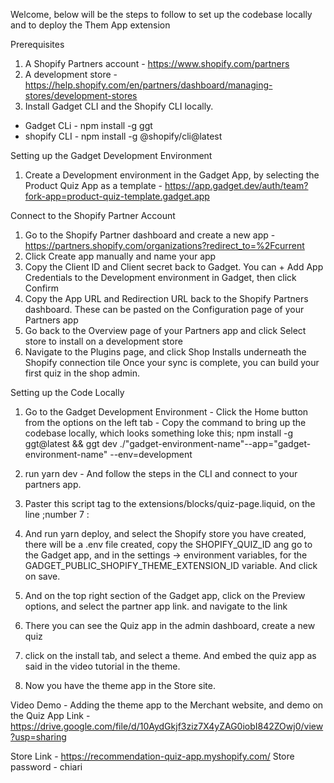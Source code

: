 Welcome, below will be the steps to follow to set up the codebase locally and to deploy the Them App extension


Prerequisites

1) A Shopify Partners account - https://www.shopify.com/partners
2) A development store - https://help.shopify.com/en/partners/dashboard/managing-stores/development-stores
3) Install Gadget CLI and the Shopify CLI locally. 
- Gadget CLi - npm install -g ggt
- shopify CLI - npm install -g @shopify/cli@latest


Setting up the Gadget Development Environment

1) Create a Development environment in the Gadget App, by selecting the Product Quiz App as a template - https://app.gadget.dev/auth/team?fork-app=product-quiz-template.gadget.app

Connect to the Shopify Partner Account
1) Go to the Shopify Partner dashboard and create a new app - https://partners.shopify.com/organizations?redirect_to=%2Fcurrent
2) Click Create app manually and name your app
3) Copy the Client ID and Client secret back to Gadget. You can + Add App Credentials to the Development environment in Gadget, then click Confirm 
4) Copy the App URL and Redirection URL back to the Shopify Partners dashboard. These can be pasted on the Configuration page of your Partners app
5) Go back to the Overview page of your Partners app and click Select store to install on a development store
6) Navigate to the Plugins page, and click Shop Installs underneath the Shopify connection tile
Once your sync is complete, you can build your first quiz in the shop admin.

Setting up the Code Locally
1) Go to the Gadget Development Environment - Click the Home button from the options on the left tab - Copy the command to bring up the codebase locally, which looks something loke this; 
npm install -g ggt@latest && ggt dev ./"gadget-environment-name"--app="gadget-environment-name" --env=development

2) run yarn dev - And follow the steps in the CLI and connect to your partners app.
3) Paster this script tag to the extensions/blocks/quiz-page.liquid, on the line ;number 7 : <script src="https://{gadget-app-name}.gadget.app/api/client/web.min.js" defer="defer"></script> 
4) And run yarn deploy, and select the Shopify store you have created, there will be a .env file created, copy the SHOPIFY_QUIZ_ID ang go to the Gadget app, and in the settings -> environment variables, for the GADGET_PUBLIC_SHOPIFY_THEME_EXTENSION_ID variable.
And click on save.
5) And on the top right section of the Gadget app, click on the Preview options, and select the partner app link. and navigate to the link
6) There you can see the Quiz app in the admin dashboard, create a new quiz
7) click on the install tab, and select a theme. And embed the quiz app as said in the video tutorial in the theme.
8) Now you have the theme app in the Store site.




Video Demo - Adding the theme app to the Merchant website, and demo on the Quiz App
Link - https://drive.google.com/file/d/10AydGkjf3ziz7X4yZAG0iobI842ZOwj0/view?usp=sharing

Store Link - https://recommendation-quiz-app.myshopify.com/
Store password - chiari